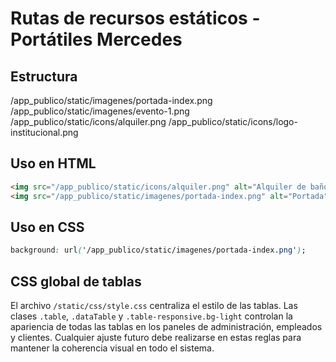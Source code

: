 # Rutas de recursos estáticos - Portátiles Mercedes

## Estructura
/app_publico/static/imagenes/portada-index.png
/app_publico/static/imagenes/evento-1.png
/app_publico/static/icons/alquiler.png
/app_publico/static/icons/logo-institucional.png

## Uso en HTML
```html
<img src="/app_publico/static/icons/alquiler.png" alt="Alquiler de baño">
<img src="/app_publico/static/imagenes/portada-index.png" alt="Portada">
```

## Uso en CSS
```css
background: url('/app_publico/static/imagenes/portada-index.png');
```


## CSS global de tablas
El archivo `/static/css/style.css` centraliza el estilo de las tablas.
Las clases `.table`, `.dataTable` y `.table-responsive.bg-light` controlan la
apariencia de todas las tablas en los paneles de administración, empleados y
clientes. Cualquier ajuste futuro debe realizarse en estas reglas para
mantener la coherencia visual en todo el sistema.
